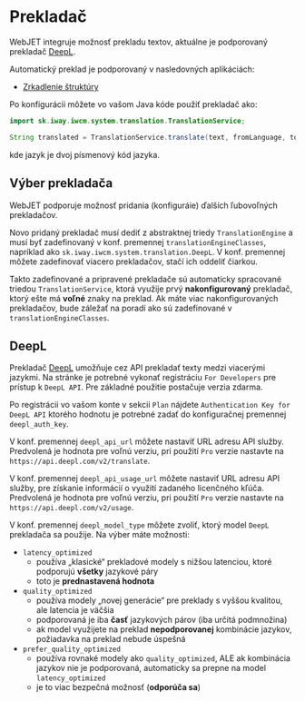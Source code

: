 # Prekladač

WebJET integruje možnosť prekladu textov, aktuálne je podporovaný prekladač [DeepL](https://www.deepl.com/).

Automatický preklad je podporovaný v nasledovných aplikáciách:

- [Zrkadlenie štruktúry](../../redactor/apps/docmirroring/README.md)

Po konfigurácii môžete vo vašom Java kóde použiť prekladač ako:

```java
import sk.iway.iwcm.system.translation.TranslationService;

String translated = TranslationService.translate(text, fromLanguage, toLanguage);
```

kde jazyk je dvoj písmenový kód jazyka.

## Výber prekladača

WebJET podporuje možnosť pridania (konfiguráie) ďalších ľubovoľných prekladačov.

Novo pridaný prekladač musí dediť z abstraktnej triedy `TranslationEngine` a musí byť zadefinovaný v konf. premennej `translationEngineClasses`, napríklad ako `sk.iway.iwcm.system.translation.DeepL`. V konf. premennej môžete zadefinovať viacero prekladačov, stačí ich oddeliť čiarkou.

Takto zadefinované a pripravené prekladače sú automaticky spracované triedou `TranslationService`, ktorá využije prvý **nakonfigurovaný** prekladač, ktorý ešte má **voľné** znaky na preklad. Ak máte viac nakonfigurovaných prekladačov, bude záležať na poradí ako sú zadefinované v `translationEngineClasses`.

## DeepL

Prekladač [DeepL](https://www.deepl.com/) umožňuje cez API prekladať texty medzi viacerými jazykmi. Na stránke je potrebné vykonať registráciu ```For Developers``` pre prístup k ```DeepL API```. Pre základné použitie postačuje verzia zdarma.

Po registrácii vo vašom konte v sekcii ```Plan``` nájdete ```Authentication Key for DeepL API``` ktorého hodnotu je potrebné zadať do konfiguračnej premennej ```deepl_auth_key```.

V konf. premennej `deepl_api_url` môžete nastaviť URL adresu API služby. Predvolená je hodnota pre voľnú verziu, pri použití `Pro` verzie nastavte na `https://api.deepl.com/v2/translate`.

V konf. premennej `deepl_api_usage_url` môžete nastaviť URL adresu API služby, pre získanie informácií o využití zadaného licenčného kľúča. Predvolená je hodnota pre voľnú verziu, pri použití `Pro` verzie nastavte na `https://api.deepl.com/v2/usage`.

V konf. premennej `deepl_model_type` môžete zvoliť, ktorý model `DeepL` prekladača sa použije. Na výber máte možnosti:

- `latency_optimized`
  - používa „klasické“ prekladové modely s nižšou latenciou, ktoré podporujú **všetky** jazykové páry
  - toto je **prednastavená hodnota**
- `quality_optimized`
  - používa modely „novej generácie“ pre preklady s vyššou kvalitou, ale latencia je väčšia
  - podporovaná je iba **časť** jazykových párov (iba určitá podmnožina)
  - ak model využijete na preklad **nepodporovanej** kombinácie jazykov, požiadavka na preklad nebude úspešná
- `prefer_quality_optimized`
  - používa rovnaké modely ako `quality_optimized`, ALE ak kombinácia jazykov nie je podporovaná, automaticky sa prepne na model `latency_optimized`
  - je to viac bezpečná možnosť (**odporúča sa**)